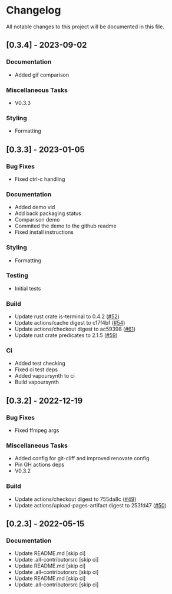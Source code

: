 # Changelog

All notable changes to this project will be documented in this file.

## [0.3.4] - 2023-09-02

### Documentation

- Added gif comparison

### Miscellaneous Tasks

- V0.3.3

### Styling

- Formatting

## [0.3.3] - 2023-01-05

### Bug Fixes

- Fixed ctrl-c handling

### Documentation

- Added demo vid
- Add back packaging status
- Comparison demo
- Commited the demo to the github readme
- Fixed install instructions

### Styling

- Formatting

### Testing

- Initial tests

### Build

- Update rust crate is-terminal to 0.4.2 ([#52](https://github.com/orhun/git-cliff/issues/52))
- Update actions/cache digest to c17f4bf ([#54](https://github.com/orhun/git-cliff/issues/54))
- Update actions/checkout digest to ac59398 ([#61](https://github.com/orhun/git-cliff/issues/61))
- Update rust crate predicates to 2.1.5 ([#59](https://github.com/orhun/git-cliff/issues/59))

### Ci

- Added test checking
- Fixed ci test deps
- Added vapoursynth to ci
- Build vapoursynth

## [0.3.2] - 2022-12-19

### Bug Fixes

- Fixed ffmpeg args

### Miscellaneous Tasks

- Added config for git-cliff and improved renovate config
- Pin GH actions deps
- V0.3.2

### Build

- Update actions/checkout digest to 755da8c ([#49](https://github.com/orhun/git-cliff/issues/49))
- Update actions/upload-pages-artifact digest to 253fd47 ([#50](https://github.com/orhun/git-cliff/issues/50))

## [0.2.3] - 2022-05-15

### Documentation

- Update README.md [skip ci]
- Update .all-contributorsrc [skip ci]
- Update README.md [skip ci]
- Update .all-contributorsrc [skip ci]
- Update README.md [skip ci]
- Update .all-contributorsrc [skip ci]

<!-- generated by git-cliff -->
